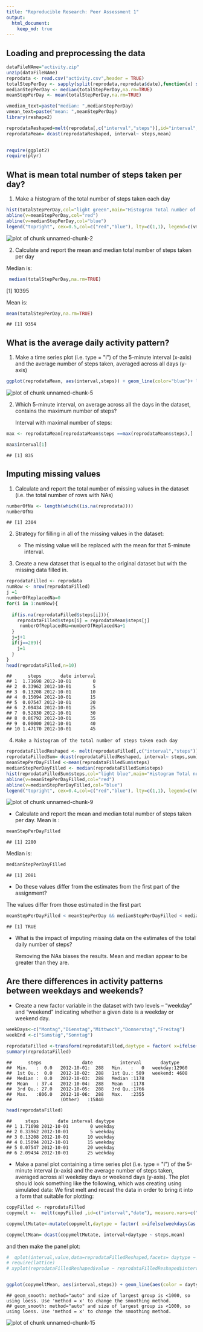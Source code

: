 ```yaml
---
title: "Reproducible Research: Peer Assessment 1"
output: 
  html_document:
    keep_md: true
---
```



## Loading and preprocessing the data

```r
dataFileNAme="activity.zip"
unzip(dataFileNAme)
reprodata <- read.csv("activity.csv",header = TRUE)
totalStepPerDay <- sapply(split(reprodata,reprodata$date),function(x) sum(x$steps,na.rm=TRUE))
medianStepPerDay <- median(totalStepPerDay,na.rm=TRUE)
meanStepPerDay <- mean(totalStepPerDay,na.rm=TRUE)

vmedian_text=paste("median: ",medianStepPerDay)
vmean_text=paste("mean: ",meanStepPerDay)
library(reshape2)

reprodataReshaped=melt(reprodata[,c("interval","steps")],id="interval", measure.vars=c("steps"),variable.name="steps", na.rm=TRUE)
reprodataMean= dcast(reprodataReshaped, interval~ steps,mean)
 

require(ggplot2)
require(plyr)
```





## What is mean total number of steps taken per day?

1. Make a histogram of the total number of steps taken each day


```r
hist(totalStepPerDay,col="light green",main="Histogram Total number of steps taken per day", xlab="steps")
abline(v=meanStepPerDay,col="red")
abline(v=medianStepPerDay,col="blue")
legend("topright", cex=0.5,col=c("red","blue"), lty=c(1,1), legend=c(vmedian_text,vmean_text))
```

![plot of chunk unnamed-chunk-2](figure/unnamed-chunk-2.png) 


2. Calculate and report the mean and median total number of steps taken per day


  Median is:

```r
 median(totalStepPerDay,na.rm=TRUE)
```

[1] 10395

Mean is: 

```r
mean(totalStepPerDay,na.rm=TRUE)
```

```
## [1] 9354
```



## What is the average daily activity pattern?

1. Make a time series plot (i.e. type = "l") of the 5-minute interval (x-axis) and the average number of steps taken, averaged across all days (y-axis)

```r
ggplot(reprodataMean, aes(interval,steps)) + geom_line(color="blue")+ labs(title="steps average daily activity")+ labs(x="5-minute interval")+ labs(y="averaged across all days")  
```

![plot of chunk unnamed-chunk-5](figure/unnamed-chunk-5.png) 

2. Which 5-minute interval, on average across all the days in the dataset, contains the maximum number of steps?

    Interval with maximal number of steps: 



```r
max <- reprodataMean[reprodataMean$steps ==max(reprodataMean$steps),]

max$interval[1]
```

```
## [1] 835
```


## Imputing missing values

1. Calculate and report the total number of missing values in the dataset (i.e. the total number of rows with NAs)


```r
numberOfNa <- length(which((is.na(reprodata))))
numberOfNa
```

```
## [1] 2304
```

2.  Strategy for filling in all of the missing values in the dataset:

    - The missing value will be replaced with the mean for that 5-minute interval.

3. Create a new dataset that is equal to the original dataset but with the missing data filled in.


```r
reprodataFilled <- reprodata
numRow <- nrow(reprodataFilled)
j =1
numberOfReplacedNa=0
for(i in 1:numRow){
   
  if(is.na(reprodataFilled$steps[i])){
    reprodataFilled$steps[i] = reprodataMean$steps[j]
     numberOfReplacedNa=numberOfReplacedNa+1
  }
  j=j+1
  if(j==289){
    j=1
  }
}
head(reprodataFilled,n=10)
```

```
##      steps       date interval
## 1  1.71698 2012-10-01        0
## 2  0.33962 2012-10-01        5
## 3  0.13208 2012-10-01       10
## 4  0.15094 2012-10-01       15
## 5  0.07547 2012-10-01       20
## 6  2.09434 2012-10-01       25
## 7  0.52830 2012-10-01       30
## 8  0.86792 2012-10-01       35
## 9  0.00000 2012-10-01       40
## 10 1.47170 2012-10-01       45
```

4.     Make a histogram of the total number of steps taken each day

```r
reprodataFilledReshaped <- melt(reprodataFilled[,c("interval","steps")],id="interval", measure.vars=c("steps"),variable.name="steps", na.rm=FALSE)
reprodataFilledSum= dcast(reprodataFilledReshaped, interval~ steps,sum)
meanStepPerDayFilled <-mean(reprodataFilledSum$steps)
medianStepPerDayFilled <- median(reprodataFilledSum$steps)
hist(reprodataFilledSum$steps,col="light blue",main="Histogram Total number of steps per day approximated NAs", xlab="steps")
abline(v=meanStepPerDayFilled,col="red")
abline(v=medianStepPerDayFilled,col="blue")
legend("topright", cex=0.4,col=c("red","blue"), lty=c(1,1), legend=c(vmedian_text,vmean_text))
```

![plot of chunk unnamed-chunk-9](figure/unnamed-chunk-9.png) 


- Calculate and report the mean and median total number of steps taken per day.
Mean is :

```r
meanStepPerDayFilled
```

```
## [1] 2280
```

Median is: 

```r
medianStepPerDayFilled
```

```
## [1] 2081
```



- Do these values differ from the estimates from the first part of the assignment? 

The values differ from those estimated in the first part

```r
meanStepPerDayFilled < meanStepPerDay && medianStepPerDayFilled < medianStepPerDay 
```

```
## [1] TRUE
```

- What is the impact of imputing missing data on the estimates of the total daily number of steps?

    Removing the NAs biases the results. Mean and median appear to be greater than they are.

## Are there differences in activity patterns between weekdays and weekends?

 - Create a new factor variable in the dataset with two levels – “weekday” and “weekend” indicating whether a given date is a weekday or weekend day.



```r
weekDays<-c("Montag","Dienstag","Mittwoch","Donnerstag","Freitag")
weekEnd <-c("Samstag","Sonntag")
 
reprodataFilled <-transform(reprodataFilled,daytype = factor( x=ifelse(weekdays(as.Date(reprodataFilled$date)) %in% weekDays,"weekday","weekend"),levels = c("weekday","weekend") ))
summary(reprodataFilled)
```

```
##      steps               date          interval       daytype     
##  Min.   :  0.0   2012-10-01:  288   Min.   :   0   weekday:12960  
##  1st Qu.:  0.0   2012-10-02:  288   1st Qu.: 589   weekend: 4608  
##  Median :  0.0   2012-10-03:  288   Median :1178                  
##  Mean   : 37.4   2012-10-04:  288   Mean   :1178                  
##  3rd Qu.: 27.0   2012-10-05:  288   3rd Qu.:1766                  
##  Max.   :806.0   2012-10-06:  288   Max.   :2355                  
##                  (Other)   :15840
```

```r
head(reprodataFilled)
```

```
##     steps       date interval daytype
## 1 1.71698 2012-10-01        0 weekday
## 2 0.33962 2012-10-01        5 weekday
## 3 0.13208 2012-10-01       10 weekday
## 4 0.15094 2012-10-01       15 weekday
## 5 0.07547 2012-10-01       20 weekday
## 6 2.09434 2012-10-01       25 weekday
```


  
- Make a panel plot containing a time series plot (i.e. type = "l") of the 5-minute interval (x-axis) and the average number of steps taken, averaged across all weekday days or weekend days (y-axis). The plot should look something like the following, which was creating using simulated data:
We first melt and recast the data in order to bring it into a form that suitable for plotting:

```r
copyFilled <- reprodataFilled
copymelt <-  melt(copyFilled ,id=c("interval","date"), measure.vars=c("steps"),variable.name="steps", na.rm=TRUE)

copymeltMutate<-mutate(copymelt,daytype = factor( x=ifelse(weekdays(as.Date(copymelt$date)) %in% weekDays,"weekday","weekend"),levels = c("weekday","weekend") ))

copymeltMean= dcast(copymeltMutate, interval+daytype ~ steps,mean)
```

and then make the panel plot:

```r
#  qplot(interval,value,data=reprodataFilledReshaped,facets= daytype ~ .,geom =c("line","smooth"),color=daytype)
# require(lattice)
# xyplot(reprodataFilledReshaped$value ~ reprodataFilledReshaped$interval | reprodataFilledReshaped$daytype, layout=c(2,1))


ggplot(copymeltMean, aes(interval,steps)) + geom_line(aes(color = daytype))+geom_smooth(method="auto")+facet_grid(. ~ daytype)+ labs(title="steps average daily activity")+ labs(x="5-minute interval")+ labs(y="averaged across all days")  
```

```
## geom_smooth: method="auto" and size of largest group is <1000, so using loess. Use 'method = x' to change the smoothing method.
## geom_smooth: method="auto" and size of largest group is <1000, so using loess. Use 'method = x' to change the smoothing method.
```

![plot of chunk unnamed-chunk-15](figure/unnamed-chunk-15.png) 


